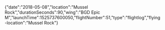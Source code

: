 {"date":"2018-05-08","location":"Mussel Rock","durationSeconds":90,"wing":"BGD Epic M","launchTime":1525737600050,"flightNumber":51,"type":"flightlog","flying-location":"Mussel Rock"}

